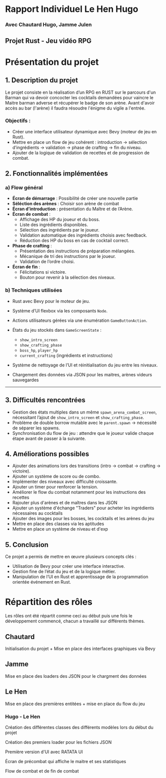 # Rapport Individuel Le Hen Hugo

### Avec Chautard Hugo, Jamme Julen

## Projet Rust - Jeu vidéo RPG


# Présentation du projet

## 1. Description du projet

Le projet consiste en la réalisation d’un RPG en RUST sur le parcours d'un Barman qui va devoir concocter les cocktails demandées pour vaincre le Maitre barman adverse et récupérer le badge de son arène. Avant d'avoir accès au bar (l'arène) il faudra résoudre l'énigme du vigile a l'entrée.

### Objectifs :

* Créer une interface utilisateur dynamique avec Bevy (moteur de jeu en Rust).
* Mettre en place un flow de jeu cohérent : introduction → sélection d’ingrédients → validation → phase de crafting → fin du niveau.
* Ajouter de la logique de validation de recettes et de progression de combat.


## 2. Fonctionnalités implémentées

### a) Flow général
* **Écran de démarrage** : Possibilité de créer une nouvelle partie
* **Séléction des arènes** : Choisir son arène de combat
* **Écran d’introduction** : présentation du Maître et de l’Arène.
* **Écran de combat** :
  * Affichage des HP du joueur et du boss.
  * Liste des ingrédients disponibles.
  * Sélection des ingrédients par le joueur.
  * Validation automatique des ingrédients choisis avec feedback.
  * Réduction des HP du boss en cas de cocktail correct.
* **Phase de crafting** :
  * Présentation des instructions de préparation mélangées.
  * Mécanique de tri des instructions par le joueur.
  * Validation de l’ordre choisi.
* **Écran de fin** :
  * Félicitations si victoire.
  * Bouton pour revenir à la sélection des niveaux.
### b) Techniques utilisées

* Rust avec Bevy pour le moteur de jeu.
* Système d’UI flexbox via les composants `Node`.
* Actions utilisateurs gérées via une énumération `GameButtonAction`.
* États du jeu stockés dans `GameScreenState` :

  * `show_intro_screen`
  * `show_crafting_phase`
  * `boss_hp`, `player_hp`
  * `current_crafting` (ingrédients et instructions)
* Système de nettoyage de l’UI et réinitialisation du jeu entre les niveaux.
* Chargement des données via JSON pour les maitres, arènes videurs sauvegardes

---

## 3. Difficultés rencontrées

* Gestion des états multiples dans un même `spawn_arena_combat_screen`, nécessitant l’ajout de `show_intro_screen` et `show_crafting_phase`.
* Problème de double borrow mutable avec le `parent.spawn` → nécessité de séparer les spawns.
* Synchronisation du flow de jeu : attendre que le joueur valide chaque étape avant de passer à la suivante.



## 4. Améliorations possibles

* Ajouter des animations lors des transitions (intro → combat → crafting → victoire).
* Ajouter un système de score ou de combo.
* Implémenter des niveaux avec difficulté croissante.
* Ajouter un timer pour renforcer la tension.
* Améliorer le flow du combat notamment pour les instructions des recettes
* Rajouter plus d'arènes et de maîtres dans les JSON
* Ajouter un système d'échange "Traders" pour acheter les ingrédients nécessaires au cocktails
* Ajouter des images pour les bosses, les cocktails et les arènes du jeu
* Mettre en place des classes via les aptitudes
* Mettre en place un système de niveau et d'exp

## 5. Conclusion

Ce projet a permis de mettre en œuvre plusieurs concepts clés :

* Utilisation de Bevy pour créer une interface interactive.
* Gestion fine de l’état du jeu et de la logique métier.
* Manipulation de l’UI en Rust et apprentissage de la programmation orientée événement en Rust.

# Répartition des rôles 

Les rôles ont été répartit comme ceci au début puis une fois le développement commencé, chacun a travaillé sur différents thèmes.

## Chautard

Initialisation du projet + Mise en place des interfaces graphiques via Bevy

## Jamme

Mise en place des loaders des JSON pour le chargment des données

## Le Hen

Mise en place des premières entitées + mise en place du flow du jeu



### Hugo - Le Hen

Création des différentes classes des différents modèles lors du début du projet

Création des premiers loader pour les fichiers JSON 

Première version d'UI avec RATATA UI

Écran de précombat qui affiche le maitre et ses statistiques 

Flow de combat et de fin de combat